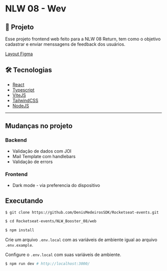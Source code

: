 # NLW 08 - Wev

## 📝 Projeto

Esse projeto frontend web feito para a NLW 08 Return, tem como o objetivo cadastrar e enviar menssagens de feedback dos usuários.

[Layout Figma](<https://www.figma.com/file/Cq8KVTmJTce6l3bCdmNDKW/Feedback-Widget-(Community)?node-id=100%3A2114>)

## 🛠 Tecnologias

- [React](https://reactjs.org/)
- [Typescript](https://www.typescriptlang.org/)
- [ViteJS](https://vitejs.io/)
- [TailwindCSS](https://tailwindcss.com/)
- [NodeJS](https://nodejs.org/en/)

---

## Mudanças no projeto

### **Backend**

- Validação de dados com JOI
- Mail Template com handlebars
- Validação de errors

### **Frontend**

- Dark mode - via preferencia do dispositivo

## Executando

```bash
$ git clone https://github.com/DenisMedeirosSDK/Rocketseat-events.git

$ cd Rocketseat-events/NLW_Booster_08/web

$ npm install
```

Crie um arquivo `.env.local` com as variáveis de ambiente igual ao arquivo `.env.example`.

Configure o `.env.local` com suas variáveis de ambiente.

```bash
$ npm run dev # http://localhost:3000/
```
